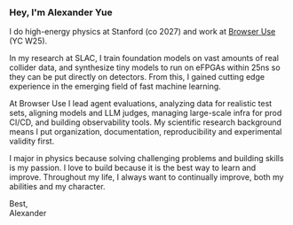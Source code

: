 ### Hey, I'm Alexander Yue

I do high-energy physics at Stanford (co 2027) and work at <a href="https://github.com/browser-use/browser-use">Browser Use</a> (YC W25).

In my research at SLAC, I train foundation models on vast amounts of real collider data, and synthesize tiny models to run on eFPGAs within 25ns so they can be put directly on detectors. From this, I gained cutting edge experience in the emerging field of fast machine learning. 

At Browser Use I lead agent evaluations, analyzing data for realistic test sets, aligning models and LLM judges, managing large-scale infra for prod CI/CD, and building observability tools. My scientific research background means I put organization, documentation, reproducibility and experimental validity first.

I major in physics because solving challenging problems and building skills is my passion. I love to build because it is the best way to learn and improve. Throughout my life, I always want to continually improve, both my abilities and my character.  

Best,<br>
Alexander
